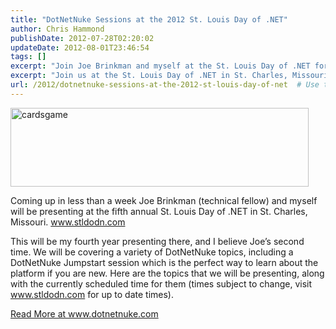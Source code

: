 ```yaml
---
title: "DotNetNuke Sessions at the 2012 St. Louis Day of .NET"
author: Chris Hammond
publishDate: 2012-07-28T02:20:02
updateDate: 2012-08-01T23:46:54
tags: []
excerpt: "Join Joe Brinkman and myself at the St. Louis Day of .NET for enlightening sessions on DotNetNuke topics. Ideal for beginners and returning enthusiasts."
excerpt: "Join us at the St. Louis Day of .NET in St. Charles, Missouri with Joe Brinkman for informative DotNetNuke sessions. Get a DotNetNuke Jumpstart!"
url: /2012/dotnetnuke-sessions-at-the-2012-st-louis-day-of-net  # Use the generated URL with year
---
```

<p><a href="https://www.dotnetnuke.com/Portals/25/Blog/Files/21/3444/Windows-Live-Writer-e4a486b58a05_D4C4-cardsgame_2.jpg"><img style="background-image: none; border: 0px solid; padding-left: 0px; padding-right: 0px; display: inline; padding-top: 0px;" title="cardsgame" alt="cardsgame" src="https://www.dotnetnuke.com/Portals/25/Blog/Files/21/3444/Windows-Live-Writer-e4a486b58a05_D4C4-cardsgame_thumb.jpg" width="477" height="126" /></a></p> <p>Coming up in less than a week Joe Brinkman (technical fellow) and myself will be presenting at the fifth annual St. Louis Day of .NET in St. Charles, Missouri. <a href="https://www.stldodn.com">www.stldodn.com</a> </p> <p>This will be my fourth year presenting there, and I believe Joe’s second time. We will be covering a variety of <a>DotNetNuke</a> topics, including a DotNetNuke Jumpstart session which is the perfect way to learn about the platform if you are new. Here are the topics that we will be presenting, along with the currently scheduled time for them (times subject to change, visit <a href="https://www.stldodn.com">www.stldodn.com</a> for up to date times).</p> <a href="https://www.dotnetnuke.com/Resources/Blogs/EntryId/3444/DotNetNuke-Sessions-at-the-2012-St-Louis-Day-of-NET.aspx">Read More at www.dotnetnuke.com</a>

